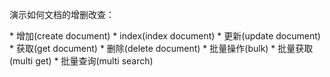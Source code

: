 演示如何文档的增删改查：

\*   增加(create document)
\*   index(index document)
\*   更新(update document)
\*   获取(get document)
\*   删除(delete document)
\*   批量操作(bulk)
\*   批量获取(multi get)
\*   批量查询(multi search)
